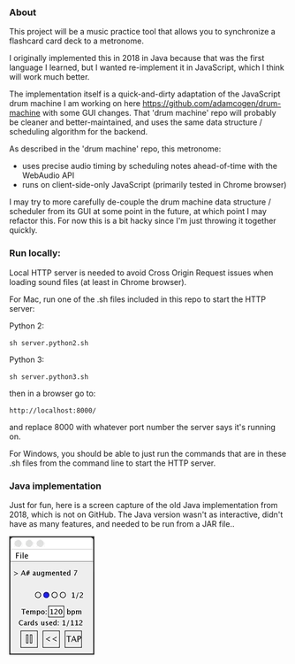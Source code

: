 ### About

This project will be a music practice tool that allows you to synchronize a flashcard card deck to a metronome. 

I originally implemented this in 2018 in Java because that was the first language I learned, but I wanted re-implement it in JavaScript, which I think will work much better. 

The implementation itself is a quick-and-dirty adaptation of the JavaScript drum machine I am working on here https://github.com/adamcogen/drum-machine with some GUI changes. That 'drum machine' repo will probably be cleaner and better-maintained, and uses the same data structure / scheduling algorithm for the backend.

As described in the 'drum machine' repo, this metronome:
 - uses precise audio timing by scheduling notes ahead-of-time with the WebAudio API
 - runs on client-side-only JavaScript (primarily tested in Chrome browser)

I may try to more carefully de-couple the drum machine data structure / scheduler from its GUI at some point in the future, at which point I may refactor this. For now this is a bit hacky since I'm just throwing it together quickly.

### Run locally:

Local HTTP server is needed to avoid Cross Origin Request issues when loading sound files (at least in Chrome browser).

For Mac, run one of the .sh files included in this repo to start the HTTP server:

Python 2:
```
sh server.python2.sh
```

Python 3:
```
sh server.python3.sh
```

then in a browser go to:

```
http://localhost:8000/
```

and replace 8000 with whatever port number the server says it's running on.

For Windows, you should be able to just run the commands that are in these .sh files from the command line to start the HTTP server.

### Java implementation

Just for fun, here is a screen capture of the old Java implementation from 2018, which is not on GitHub. The Java version wasn't as interactive, didn't have as many features, and needed to be run from a JAR file..

![Java Flashcard Metronome](images/java-5.gif "Java Flashcard Metronome")